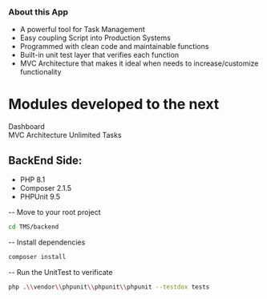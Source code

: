 ### About this App

-   A powerful tool for Task Management
-   Easy coupling Script into Production Systems
-   Programmed with clean code and maintainable functions
-   Built-in unit test layer that verifies each function
-   MVC Architecture that makes it ideal when needs to
    increase/customize functionality

Modules developed to the next
=============================

  Dashboard                                 
  MVC Architecture
  Unlimited Tasks                           

BackEnd Side: 
-------------

-   PHP 8.1
-   Composer 2.1.5
-   PHPUnit 9.5

-- Move to your root project
```bash
cd TMS/backend
```

-- Install dependencies
```bash
composer install
```

-- Run the UnitTest to verificate
```bash
php .\\vendor\\phpunit\\phpunit\\phpunit --testdox tests
```